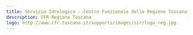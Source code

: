 ```yaml
---
title: Servizio Idrologico - Centro Funzionale della Regione Toscana
description: CFR Regione Toscana
logo: http://www.cfr.toscana.it/supports/images/sir/logo_reg.jpg
---
```


